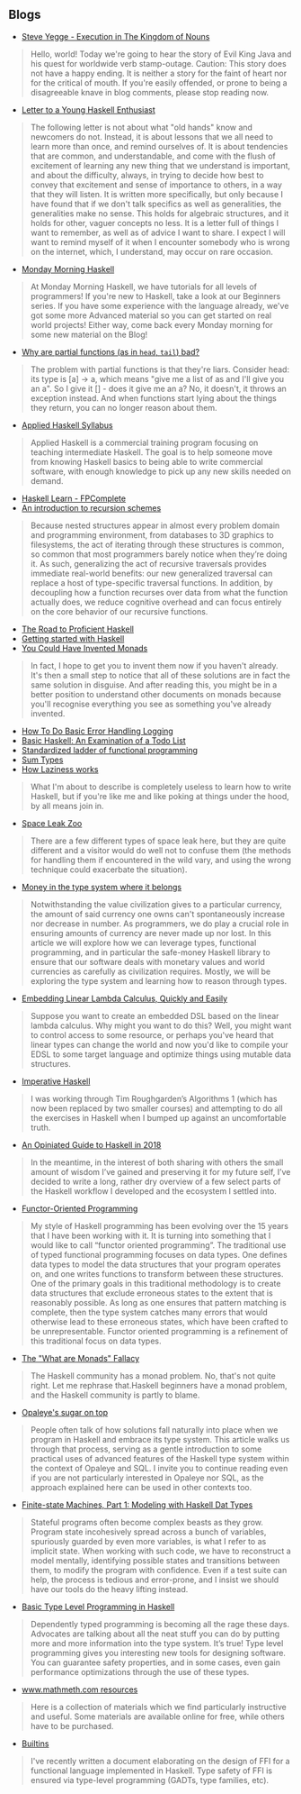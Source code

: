 ## Blogs

* [Steve Yegge - Execution in The Kingdom of Nouns](http://steve-yegge.blogspot.com/2006/03/execution-in-kingdom-of-nouns.html)

> Hello, world! Today we're going to hear the story of Evil King Java and his quest for worldwide verb stamp-outage.
Caution: This story does not have a happy ending. It is neither a story for the faint of heart nor for the critical of mouth. If you're easily offended, or prone to being a disagreeable knave in blog comments, please stop reading now.

* [Letter to a Young Haskell Enthusiast](http://comonad.com/reader/2014/letter-to-a-young-haskell-enthusiast/)

> The following letter is not about what "old hands" know and newcomers do not. Instead, it is about lessons that we all need to learn more than once, and remind ourselves of. It is about tendencies that are common, and understandable, and come with the flush of excitement of learning any new thing that we understand is important, and about the difficulty, always, in trying to decide how best to convey that excitement and sense of importance to others, in a way that they will listen. It is written more specifically, but only because I have found that if we don't talk specifics as well as generalities, the generalities make no sense. This holds for algebraic structures, and it holds for other, vaguer concepts no less. It is a letter full of things I want to remember, as well as of advice I want to share. I expect I will want to remind myself of it when I encounter somebody who is wrong on the internet, which, I understand, may occur on rare occasion.

* [Monday Morning Haskell](https://mmhaskell.com/)

> At Monday Morning Haskell, we have tutorials for all levels of programmers! If you're new to Haskell, take a look at our Beginners series. If you have some experience with the language already, we've got some more Advanced material so you can get started on real world projects! Either way, come back every Monday morning for some new material on the Blog!

* [Why are partial functions (as in `head`, `tail`) bad?](https://www.reddit.com/r/haskell/comments/5n51u3/why_are_partial_functions_as_in_head_tail_bad/?utm_source=share&utm_medium=web2x)

>The problem with partial functions is that they're liars. Consider head: its type is [a] -> a, which means "give me a list of as and I'll give you an a". So I give it [] - does it give me an a? No, it doesn't, it throws an exception instead.
And when functions start lying about the things they return, you can no longer reason about them.

* [Applied Haskell Syllabus](https://tech.fpcomplete.com/haskell/syllabus)

 > Applied Haskell is a commercial training program focusing on teaching intermediate Haskell. The goal is to help someone move from knowing Haskell basics to being able to write commercial software, with enough knowledge to pick up any new skills needed on demand.

* [Haskell Learn - FPComplete](https://tech.fpcomplete.com/haskell/learn)
* [An introduction to recursion schemes](https://blog.sumtypeofway.com/posts/introduction-to-recursion-schemes.html)

> Because nested structures appear in almost every problem domain and programming environment, from databases to 3D graphics to filesystems, the act of iterating through these structures is common, so common that most programmers barely notice when they’re doing it. As such, generalizing the act of recursive traversals provides immediate real-world benefits: our new generalized traversal can replace a host of type-specific traversal functions. In addition, by decoupling how a function recurses over data from what the function actually does, we reduce cognitive overhead and can focus entirely on the core behavior of our recursive functions.

* [The Road to Proficient Haskell](https://williamyaoh.com/posts/2020-01-11-road-to-proficient.html)
* [Getting started with Haskell](https://stackoverflow.com/questions/1012573/getting-started-with-haskell/1016986#1016986)
* [You Could Have Invented Monads](http://blog.sigfpe.com/2006/08/you-could-have-invented-monads-and.html)

> In fact, I hope to get you to invent them now if you haven't already. It's then a small step to notice that all of these solutions are in fact the same solution in disguise. And after reading this, you might be in a better position to understand other documents on monads because you'll recognise everything you see as something you've already invented.

* [How To Do Basic Error Handling Logging](https://williamyaoh.com/posts/2019-10-12-how-to-basic-error-handling-logging.html)
* [Basic Haskell: An Examination of a Todo List](https://www.benlopatin.com/basic-haskell-todo/)
* [Standardized ladder of functional programming](https://pbs.twimg.com/media/CydL5EYUsAAI-61.jpg:large)
* [Sum Types](https://www.schoolofhaskell.com/school/to-infinity-and-beyond/pick-of-the-week/sum-types)
* [How Laziness works](https://two-wrongs.com/how-laziness-works)

> What I'm about to describe is completely useless to learn how to write Haskell, but if you're like me and like poking at things under the hood, by all means join in.

* [Space Leak Zoo](http://blog.ezyang.com/2011/05/space-leak-zoo/)

> There are a few different types of space leak here, but they are quite different and a visitor would do well not to confuse them (the methods for handling them if encountered in the wild vary, and using the wrong technique could exacerbate the situation).

* [Money in the type system where it belongs](https://ren.zone/articles/safe-money)

> Notwithstanding the value civilization gives to a particular currency, the amount of said currency one owns can't spontaneously increase nor decrease in number. As programmers, we do play a crucial role in ensuring amounts of currency are never made up nor lost. In this article we will explore how we can leverage types, functional programming, and in particular the safe-money Haskell library to ensure that our software deals with monetary values and world currencies as carefully as civilization requires. Mostly, we will be exploring the type system and learning how to reason through types.

* [Embedding Linear Lambda Calculus, Quickly and Easily](https://blog.functorial.com/posts/2017-08-05-Embedding-Linear-Lambda-Calculus.html)

> Suppose you want to create an embedded DSL based on the linear lambda calculus. Why might you want to do this? Well, you might want to control access to some resource, or perhaps you've heard that linear types can change the world and now you'd like to compile your EDSL to some target language and optimize things using mutable data structures.

* [Imperative Haskell](https://vaibhavsagar.com/blog/2017/05/29/imperative-haskell/)

> I was working through Tim Roughgarden’s Algorithms 1 (which has now been replaced by two smaller courses) and attempting to do all the exercises in Haskell when I bumped up against an uncomfortable truth.

* [An Opiniated Guide to Haskell in 2018](https://lexi-lambda.github.io/blog/2018/02/10/an-opinionated-guide-to-haskell-in-2018/)

> In the meantime, in the interest of both sharing with others the small amount of wisdom I’ve gained and preserving it for my future self, I’ve decided to write a long, rather dry overview of a few select parts of the Haskell workflow I developed and the ecosystem I settled into.

* [Functor-Oriented Programming](http://r6.ca/blog/20171010T001746Z.html)

> My style of Haskell programming has been evolving over the 15 years that I have been working with it. It is turning into something that I would like to call “functor oriented programming”. The traditional use of typed functional programming focuses on data types. One defines data types to model the data structures that your program operates on, and one writes functions to transform between these structures. One of the primary goals in this traditional methodology is to create data structures that exclude erroneous states to the extent that is reasonably possible. As long as one ensures that pattern matching is complete, then the type system catches many errors that would otherwise lead to these erroneous states, which have been crafted to be unrepresentable. Functor oriented programming is a refinement of this traditional focus on data types.

* [The "What are Monads" Fallacy](https://two-wrongs.com/the-what-are-monads-fallacy.html)

> The Haskell community has a monad problem. No, that's not quite right. Let me rephrase that.Haskell beginners have a monad problem, and the Haskell community is partly to blame. 

* [Opaleye's sugar on top](https://ren.zone/articles/opaleye-sot)

> People often talk of how solutions fall naturally into place when we program in Haskell and embrace its type system. This article walks us through that process, serving as a gentle introduction to some practical uses of advanced features of the Haskell type system within the context of Opaleye and SQL. I invite you to continue reading even if you are not particularly interested in Opaleye nor SQL, as the approach explained here can be used in other contexts too.

* [Finite-state Machines, Part 1: Modeling with Haskell Dat Types](https://wickstrom.tech/finite-state-machines/2017/11/10/finite-state-machines-part-1-modeling-with-haskell.html)

> Stateful programs often become complex beasts as they grow. Program state incohesively spread across a bunch of variables, spuriously guarded by even more variables, is what I refer to as implicit state. When working with such code, we have to reconstruct a model mentally, identifying possible states and transitions between them, to modify the program with confidence. Even if a test suite can help, the process is tedious and error-prone, and I insist we should have our tools do the heavy lifting instead.

* [Basic Type Level Programming in Haskell](https://www.parsonsmatt.org/2017/04/26/basic_type_level_programming_in_haskell.html)

> Dependently typed programming is becoming all the rage these days. Advocates are talking about all the neat stuff you can do by putting more and more information into the type system. It’s true! Type level programming gives you interesting new tools for designing software. You can guarantee safety properties, and in some cases, even gain performance optimizations through the use of these types.

* [www.mathmeth.com resources](http://www.mathmeth.com/read.shtml)

> Here is a collection of materials which we find particularly instructive and useful. Some materials are available online for free, while others have to be purchased.

* [Builtins](https://github.com/input-output-hk/plutus/blob/master/language-plutus-core/docs/Builtins.md)

> I've recently written a document elaborating on the design of FFI for a functional language implemented in Haskell. Type safety of FFI is ensured via type-level programming (GADTs, type families, etc).
